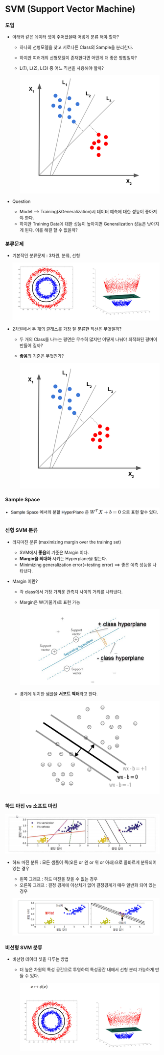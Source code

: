 # SVM (Support Vector Machine)

### 도입

- 아래와 같은 데이터 셋이 주어졌을때 어떻게 분류 해야 할까?

  - 하나의 선형모델을 찾고 서로다른 Class의 Sample을 분리한다.

  - 하지만 여러개의 선형모델이 존재한다면 어떤게 더 좋은 방법일까?

  - L(1), L(2), L(3) 중 어느 직선을 사용해야 할까?

    ![image-20221012200814296](SVM.assets/image-20221012200814296.png)

- Question

  - Model  -->   Training(&Generalization)시 데이터 예측에 대한 성능이 좋아져야 한다.
  - 하지만 Training Data에 대한 성능이 높아지면 Generalization 성능은 낮아지게 된다. 이를 해결 할 수 없을까?



### 분류문제

- 기본적인 분류문제 : 3차원, 분류, 선형

  ![image-20221012200949710](SVM.assets/image-20221012200949710.png)

- 2차원에서 두 개의 클래스를 가장 잘 분류한 직선은 무엇일까?

  - 두 개의 Class를 나누는 평면은 무수히 많지만 어떻게 나눠야 최적화된 평며이 만들어 질까?

  - <b>좋음</b>의 기준은 무엇인가?

    ![image-20221012201056235](SVM.assets/image-20221012201056235.png)

### Sample Space

![image-20221012201132032](SVM.assets/image-20221012201132032.png)



### 선형 SVM 분류

- 라지마진 분류 (maximizing margin over the training set)

  - SVM에서 <b>좋음</b>의 기준은 Margin 이다.
  - <b>Margin을 최대화</b> 시키는 Hyperplane을 찾는다.
  - Minimizing generalization error(=testing error)  ==> 좋은 예측 성능을 나타낸다.

- Margin 이란?

  - 각 class에서 가장 가까운 관측치 사이의 거리를 나타낸다.

  - Margin은 W(기울기)로 표현 가능

    ![image-20221012201427311](SVM.assets/image-20221012201427311.png)

  - 경계에 위치한 샘플을 <b>서포트 벡터</b>라고 한다.

    ![image-20221012201456802](SVM.assets/image-20221012201456802.png)



### 하드 마진  vs  소프트 마진

![image-20221012201533331](SVM.assets/image-20221012201533331.png)

- 하드 마진 분류 : 모든 샘플이 쪽(오른 or 왼 or 위 or 아래)으로 올바르게 분류되어 있는 경우

  - 왼쪽 그래프 : 하드 마진을 찾을 수 없는 경우
  - 오른쪽 그래프 : 결정 경계에 이상치가 없어 결정경계가 매우 일반화 되어 있는 경우

  ![image-20221012201740808](SVM.assets/image-20221012201740808.png)



### 비선형 SVM 분류

- 비선형 데이터 셋을 다루는 방법

  - 더 높은 차원의 특성 공간으로 투영하여 특성공간 내에서 선형 분리 가능하게 만들 수 있다.

    ![image-20221012201840461](SVM.assets/image-20221012201840461.png)